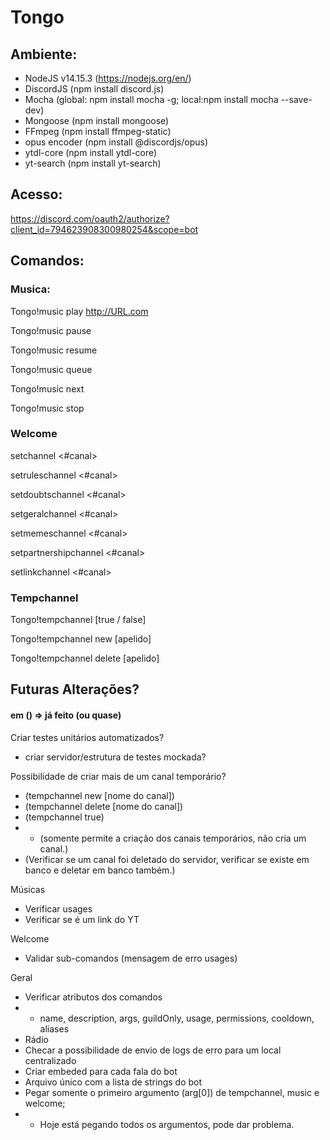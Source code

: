 # Tongo

## Ambiente: 
- NodeJS v14.15.3 (https://nodejs.org/en/)
- DiscordJS (npm install discord.js)
- Mocha (global: npm install mocha -g; local:npm install mocha --save-dev)
- Mongoose (npm install mongoose)
- FFmpeg (npm install ffmpeg-static)
- opus encoder (npm install @discordjs/opus)
- ytdl-core (npm install ytdl-core)
- yt-search (npm install yt-search)


## Acesso:
https://discord.com/oauth2/authorize?client_id=794623908300980254&scope=bot

## Comandos:

### Musica:
Tongo!music play http://URL.com

Tongo!music pause

Tongo!music resume

Tongo!music queue

Tongo!music next

Tongo!music stop

### Welcome
setchannel <#canal>

setruleschannel <#canal>

setdoubtschannel <#canal>

setgeralchannel <#canal>

setmemeschannel <#canal>

setpartnershipchannel <#canal>

setlinkchannel <#canal>

### Tempchannel
Tongo!tempchannel \[true / false]

Tongo!tempchannel new \[apelido]

Tongo!tempchannel delete \[apelido]


## Futuras Alterações?
#### em () => já feito (ou quase)

Criar testes unitários automatizados?
- criar servidor/estrutura de testes mockada?

Possibilidade de criar mais de um canal temporário?
- (tempchannel new [nome do canal])
- (tempchannel delete [nome do canal])
- (tempchannel true)
- - (somente permite a criação dos canais temporários, não cria um canal.)
- (Verificar se um canal foi deletado do servidor, verificar se existe em banco e deletar em banco também.)

Músicas
- Verificar usages
- Verificar se é um link do YT

Welcome
- Validar sub-comandos (mensagem de erro usages)

Geral
- Verificar atributos dos comandos
- - name, description, args, guildOnly, usage, permissions, cooldown, aliases
- Rádio
- Checar a possibilidade de envio de logs de erro para um local centralizado
- Criar embeded para cada fala do bot
- Arquivo único com a lista de strings do bot
- Pegar somente o primeiro argumento (arg[0]) de tempchannel, music e welcome;
- - Hoje está pegando todos os argumentos, pode dar problema.
